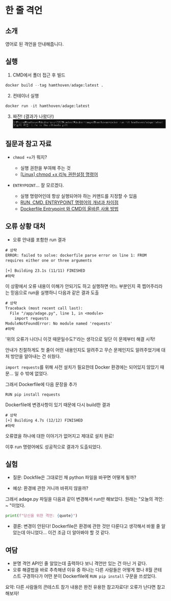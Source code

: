 # 한 줄 격언

## 소개

영어로 된 격언을 안내해줍니다.

## 실행

1. CMD에서 폴더 접근 후 빌드

```python
docker build --tag hamthoven/adage:latest .
```

2. 컨테이너 실행

```python
docker run -it hamthoven/adage:latest
```

3. 짜잔! (결과가 나왔다!)
![멋진 결과물!](result.png)

## 질문과 참고 자료

- `chmod +x`가 뭐지? 

    - 실행 권한을 부여해 주는 것 
    - [[Linux] chmod +x 리눅 권한설정 명령어](https://kimkyunghwan-jinjinghuan.tistory.com/356)

- `ENTRYPOINT`... 잘 모르겠다.
    - 실행 명령어인데 항상 실행되어야 하는 커맨드를 지정할 수 있음
    - [RUN, CMD, ENTRYPOINT 명령어의 개념과 차이점](https://choco-life.tistory.com/49)
    - [Dockerfile Entrypoint 와 CMD의 올바른 사용 방법](https://bluese05.tistory.com/77)

## 오류 상황 대처

- 오류 안내를 포함한 run 결과

```Docker 
# 상략
ERROR: failed to solve: dockerfile parse error on line 1: FROM requires either one or three arguments

[+] Building 23.1s (11/11) FINISHED
#하략
```
이 상황에서 오류 내용이 이해가 안되기도 하고 실행하면 어느 부분인지 콕 찝어주리라는 믿음으로 run을 실행하니 다음과 같은 결과 도출

```Docker 
# 상략
Traceback (most recent call last):
  File "/app/adage.py", line 1, in <module>
    import requests
ModuleNotFoundError: No module named 'requests'
#하략
```

'위의 오류가 나더니 이것 때문일수도?'라는 생각으로 일단 이 문제부터 해결 시작!

안내가 친절하게도 첫 줄이 어떤 내용인지도 알려주고 무슨 문제인지도 알려주었기에 대처 방안을 알아내는 건 쉬웠다.

`import requests`를 위해 사전 설치가 필요한데 Docker 환경에는 되어있지 않았기 때문... 일 수 밖에 없었다. 

그래서 Dockerfile에 다음 문장을 추가

```Docker
RUN pip install requests
```
Dockerfile에 변경사항이 있기 때문에 다시 build한 결과

```Docker 
# 상략
[+] Building 4.7s (12/12) FINISHED
#하략
```

오류였을 하나에 대한 이야기가 없어지고 제대로 설치 완료!

이후 run 명령어에도 성공적으로 결과가 도출되었다.

## 실험

- 질문: Dockfile은 그대로인 채 python 파일을 바꾸면 어떻게 될까?

- 예상: 환경에 관한 거니까 바뀌지 않을까?

그래서 adage.py 파일을 다음과 같이 변경해서 run만 해보았다. 원래는 "오늘의 격언: ~ "이었다.

```python
print(f"당신을 위한 격언: {quote}")
```

- 결론: 변경이 안된다! Dockerfile은 환경에 관한 것만 다룬다고 생각해서 바뀔 줄 알았는데 아니었다... 이건 조금 더 알아봐야 할 것 같다.


## 여담

- 분명 격언 API인 줄 알았는데 출력하다 보니 격언만 있는 건 아닌 거 같다.
- 오류 해결법을 바로 추측해낸 이유 중 하나는 다른 사람들은 어떻게 했나 8월 콘테스트 구경하다가 어떤 분이 Dockerfile에 `RUN pip install` 구문을 쓰셨었다. 

요약: 다른 사람들의 콘테스트 참가 내용은 완전 유용한 참고자료다! 오류가 난다면 참고해보자!